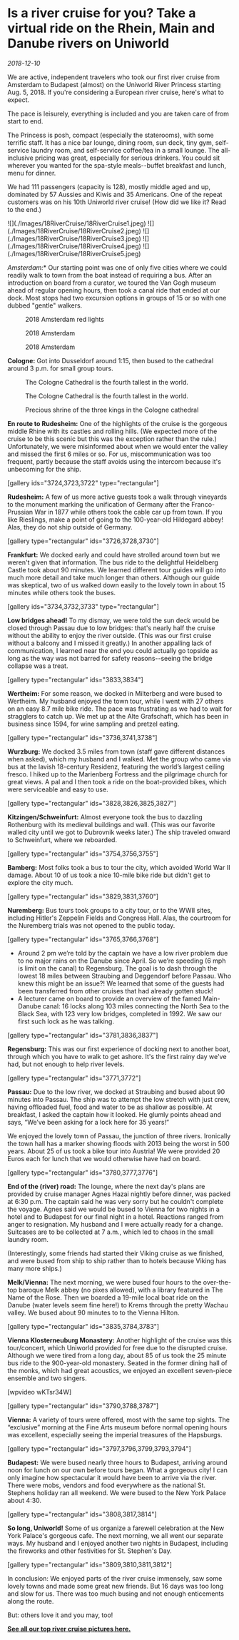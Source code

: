 # Is a river cruise for you? Take a virtual ride on the Rhein, Main and Danube rivers on Uniworld
*2018-12-10*

We are active, independent travelers who took our first river cruise from Amsterdam to Budapest (almost) on the Uniworld River Princess starting Aug. 5, 2018. If you're considering a European river cruise, here's what to expect.

The pace is leisurely, everything is included and you are taken care of from start to end.

The Princess is posh, compact (especially the staterooms), with some terrific staff. It has a nice bar lounge, dining room, sun deck, tiny gym, self-service laundry room, and self-service coffee/tea in a small lounge. The all-inclusive pricing was great, especially for serious drinkers. You could sit wherever you wanted for the spa-style meals--buffet breakfast and lunch, menu for dinner.

We had 111 passengers (capacity is 128), mostly middle aged and up, dominated by 57 Aussies and Kiwis and 35 Americans. One of the repeat customers was on his 10th Uniworld river cruise! (How did we like it? Read to the end.)

<div class="gallery">
![](./Images/18RiverCruise/18RiverCruise1.jpeg)
![](./Images/18RiverCruise/18RiverCruise2.jpeg)
![](./Images/18RiverCruise/18RiverCruise3.jpeg)
![](./Images/18RiverCruise/18RiverCruise4.jpeg)
![](./Images/18RiverCruise/18RiverCruise5.jpeg)

</div>

*Amsterdam:** Our starting point was one of only five cities where we could readily walk to town from the boat instead of requiring a bus. After an introduction on board from a curator, we toured the Van Gogh museum ahead of regular opening hours, then took a canal ride that ended at our dock. Most stops had two excursion options in groups of 15 or so with one dubbed "gentle" walkers.

<div class="gallery">
  <figure>
    <img src="./Images/18RiverCruise/18RiverCruise6.jpeg" alt="">
    <figcaption>2018 Amsterdam red lights</figcaption>
  </figure>
  <figure>
    <img src="./Images/18RiverCruise/18RiverCruise7.jpeg" alt="">
    <figcaption>2018 Amsterdam</figcaption>
  </figure>  
  <figure>
    <img src="./Images/18RiverCruise/18RiverCruise8.jpeg" alt="">
    <figcaption>2018 Amsterdam</figcaption>
  </figure>  

</div>

**Cologne:** Got into Dusseldorf around 1:15, then bused to the cathedral around 3 p.m. for small group tours.

<div class="gallery">
  <figure>
    <img src="./Images/18RiverCruise/18RiverCruise9.jpeg" alt="">
    <figcaption>The Cologne Cathedral is the fourth tallest in the world.</figcaption>
  </figure>
  <figure>
    <img src="./Images/18RiverCruise/18RiverCruise10.jpeg" alt="">
    <figcaption>The Cologne Cathedral is the fourth tallest in the world.</figcaption>
  </figure>  
  <figure>
    <img src="./Images/18RiverCruise/18RiverCruise11.jpeg" alt="">
    <figcaption>Precious shrine of the three kings in the Cologne cathedral</figcaption>
  </figure>  

</div>

**En route to Rudesheim:** One of the highlights of the cruise is the gorgeous middle Rhine with its castles and rolling hills. (We expected more of the cruise to be this scenic but this was the exception rather than the rule.) Unfortunately, we were misinformed about when we would enter the valley and missed the first 6 miles or so. For us, miscommunication was too frequent, partly because the staff avoids using the intercom because it's unbecoming for the ship.

\[gallery ids="3724,3723,3722" type="rectangular"\]

**Rudesheim:** A few of us more active guests took a walk through vineyards to the monument marking the unification of Germany after the Franco-Prussian War in 1877 while others took the cable car up from town. If you like Rieslings, make a point of going to the 100-year-old Hildegard abbey! Alas, they do not ship outside of Germany.

\[gallery type="rectangular" ids="3726,3728,3730"\]

**Frankfurt:** We docked early and could have strolled around town but we weren't given that information. The bus ride to the delightful Heidelberg Castle took about 90 minutes. We learned different tour guides will go into much more detail and take much longer than others. Although our guide was skeptical, two of us walked down easily to the lovely town in about 15 minutes while others took the buses.

\[gallery ids="3734,3732,3733" type="rectangular"\]

**Low bridges ahead!** To my dismay, we were told the sun deck would be closed through Passau due to low bridges: that's nearly half the cruise without the ability to enjoy the river outside. (This was our first cruise without a balcony and I missed it greatly.) In another appalling lack of communication, I learned near the end you could actually go topside as long as the way was not barred for safety reasons--seeing the bridge collapse was a treat. 

\[gallery type="rectangular" ids="3833,3834"\]

**Wertheim:** For some reason, we docked in Milterberg and were bused to Wertheim. My husband enjoyed the town tour, while I went with 27 others on an easy 8.7 mile bike ride. The pace was frustrating as we had to wait for stragglers to catch up. We met up at the Alte Grafschaft, which has been in business since 1594, for wine sampling and pretzel eating. 

\[gallery type="rectangular" ids="3736,3741,3738"\]

**Wurzburg:** We docked 3.5 miles from town (staff gave different distances when asked), which my husband and I walked. Met the group who came via bus at the lavish 18-century Residenz, featuring the world’s largest ceiling fresco. I hiked up to the Marienberg Fortress and the pilgrimage church for great views. A pal and I then took a ride on the boat-provided bikes, which were serviceable and easy to use.

\[gallery type="rectangular" ids="3828,3826,3825,3827"\]

**Kitzingen/Schweinfurt:** Almost everyone took the bus to dazzling Rothenburg with its medieval buildings and wall. (This was our favorite walled city until we got to Dubrovnik weeks later.) The ship traveled onward to Schweinfurt, where we reboarded.

\[gallery type="rectangular" ids="3754,3756,3755"\]

**Bamberg:** Most folks took a bus to tour the city, which avoided World War II damage. About 10 of us took a nice 10-mile bike ride but didn't get to explore the city much.

\[gallery type="rectangular" ids="3829,3831,3760"\]

**Nuremberg:** Bus tours took groups to a city tour, or to the WWII sites, including Hitler's Zeppelin Fields and Congress Hall. Alas, the courtroom for the Nuremberg trials was not opened to the public today.

\[gallery type="rectangular" ids="3765,3766,3768"\]

- Around 2 pm we’re told by the captain we have a low river problem due to no major rains on the Danube since April. So we’re speeding (6 mph is limit on the canal) to Regensburg. The goal is to dash through the lowest 18 miles between Straubing and Deggendorf before Passau. Who knew this might be an issue?! We learned that some of the guests had been transferred from other cruises that had already gotten stuck!
- A lecturer came on board to provide an overview of the famed Main-Danube canal: 16 locks along 103 miles connecting the North Sea to the Black Sea, with 123 very low bridges, completed in 1992. We saw our first such lock as he was talking.

\[gallery type="rectangular" ids="3781,3836,3837"\]

**Regensburg:** This was our first experience of docking next to another boat, through which you have to walk to get ashore. It's the first rainy day we've had, but not enough to help river levels.

\[gallery type="rectangular" ids="3771,3772"\]

**Passau:** Due to the low river, we docked at Straubing and bused about 90 minutes into Passau. The ship was to attempt the low stretch with just crew, having offloaded fuel, food and water to be as shallow as possible. At breakfast, I asked the captain how it looked. He glumly points ahead and says, “We’ve been asking for a lock here for 35 years!”

We enjoyed the lovely town of Passau, the junction of three rivers. Ironically the town hall has a marker showing floods with 2013 being the worst in 500 years. About 25 of us took a bike tour into Austria! We were provided 20 Euros each for lunch that we would otherwise have had on board.

\[gallery type="rectangular" ids="3780,3777,3776"\]

**End of the (river) road:** The lounge, where the next day's plans are provided by cruise manager Agnes Hazai nightly before dinner, was packed at 6:30 p.m. The captain said he was very sorry but he couldn't complete the voyage. Agnes said we would be bused to Vienna for two nights in a hotel and to Budapest for our final night in a hotel. Reactions ranged from anger to resignation. My husband and I were actually ready for a change. Suitcases are to be collected at 7 a.m., which led to chaos in the small laundry room. 

(Interestingly, some friends had started their Viking cruise as we finished, and were bused from ship to ship rather than to hotels because Viking has many more ships.)

**Melk/Vienna:** The next morning, we were bused four hours to the over-the-top baroque Melk abbey (no pixes allowed), with a library featured in The Name of the Rose. Then we boarded a 19-mile local boat ride on the Danube (water levels seem fine here!) to Krems through the pretty Wachau valley. We bused about 90 minutes to to the Vienna Hilton.

\[gallery type="rectangular" ids="3835,3784,3783"\]

**Vienna Klosterneuburg Monastery:** Another highlight of the cruise was this tour/concert, which Uniworld provided for free due to the disrupted cruise. Although we were tired from a long day, about 85 of us took the 25 minute bus ride to the 900-year-old monastery. Seated in the former dining hall of the monks, which had great acoustics, we enjoyed an excellent seven-piece ensemble and two singers.

\[wpvideo wKTsr34W\]

\[gallery type="rectangular" ids="3790,3788,3787"\]

**Vienna:** A variety of tours were offered, most with the same top sights. The “exclusive” morning at the Fine Arts museum before normal opening hours was excellent, especially seeing the imperial treasures of the Hapsburgs.

\[gallery type="rectangular" ids="3797,3796,3799,3793,3794"\]

**Budapest:** We were bused nearly three hours to Budapest, arriving around noon for lunch on our own before tours began. What a gorgeous city! I can only imagine how spectacular it would have been to arrive via the river. There were mobs, vendors and food everywhere as the national St. Stephens holiday ran all weekend. We were bused to the New York Palace about 4:30.

\[gallery type="rectangular" ids="3808,3817,3814"\]

**So long, Uniworld!** Some of us organize a farewell celebration at the New York Palace's gorgeous cafe. The next morning, we all went our separate ways. My husband and I enjoyed another two nights in Budapest, including the fireworks and other festivities for St. Stephen's Day.

\[gallery type="rectangular" ids="3809,3810,3811,3812"\]

In conclusion: We enjoyed parts of the river cruise immensely, saw some lovely towns and made some great new friends. But 16 days was too long and slow for us. There was too much busing and not enough enticements along the route.

But: others love it and you may, too!

**[See all our top river cruise pictures here.](https://photos.app.goo.gl/18E1CHE9Umq8mnbdA)**
